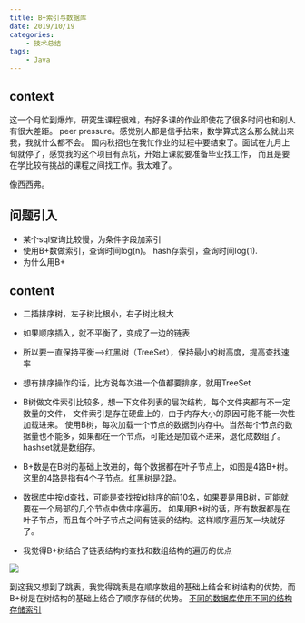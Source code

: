 ```yaml
---
title: B+索引与数据库
date: 2019/10/19
categories:
    - 技术总结
tags:
    - Java
---
```


## context

这一个月忙到爆炸，研究生课程很难，有好多课的作业即使花了很多时间也和别人有很大差距。
peer pressure。感觉别人都是信手拈来，数学算式这么那么就出来我，我就什么都不会。
国内秋招也在我忙作业的过程中要结束了。面试在九月上旬就停了，感觉我的这个项目有点坑，开始上课就要准备毕业找工作，
而且是要在学比较有挑战的课程之间找工作。我太难了。

像西西弗。

## 问题引入

* 某个sql查询比较慢，为条件字段加索引
* 使用B+数做索引，查询时间log(n)。 hash存索引，查询时间log(1).
* 为什么用B+

## content

* 二插排序树，左子树比根小，右子树比根大
* 如果顺序插入，就不平衡了，变成了一边的链表
* 所以要一直保持平衡-->红黑树（TreeSet），保持最小的树高度，提高查找速率
* 想有排序操作的话，比方说每次进一个值都要排序，就用TreeSet

* B树做文件索引比较多，想一下文件列表的层次结构，每个文件夹都有不一定数量的文件，
文件索引是存在硬盘上的，由于内存大小的原因可能不能一次性加载进来。
使用B树，每次加载一个节点的数据到内存中。当然每个节点的数据量也不能多，如果都在一个节点，可能还是加载不进来，退化成数组了。
hashset就是数组存。

* B+数是在B树的基础上改进的，每个数据都在叶子节点上，如图是4路B+树。这里的4路是指有4个子节点。红黑树是2路。
* 数据库中按id查找，可能是查找按id排序的前10名，如果要是用B树，可能就要在一个局部的几个节点中做中序遍历。
如果用B+树的话，所有数据都是在叶子节点，而且每个叶子节点之间有链表的结构。这样顺序遍历某一块就好了。
* 我觉得B+树结合了链表结构的查找和数组结构的遍历的优点

![](https://puui.qpic.cn/fans_admin/0/3_1192510060_1571404504782/0)

到这我又想到了跳表，我觉得跳表是在顺序数组的基础上结合和树结构的优势，而B+树是在树结构的基础上结合了顺序存储的优势。
[不同的数据库使用不同的结构存储索引](https://www.cnblogs.com/charlesblc/p/5987812.html)
